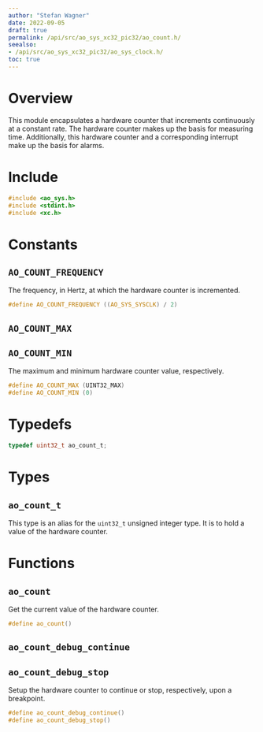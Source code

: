 ```yaml
---
author: "Stefan Wagner"
date: 2022-09-05
draft: true
permalink: /api/src/ao_sys_xc32_pic32/ao_count.h/
seealso:
- /api/src/ao_sys_xc32_pic32/ao_sys_clock.h/
toc: true
---
```


# Overview

This module encapsulates a hardware counter that increments continuously at a constant rate. The hardware counter makes up the basis for measuring time. Additionally, this hardware counter and a corresponding interrupt make up the basis for alarms.

# Include

```c
#include <ao_sys.h>
#include <stdint.h>
#include <xc.h>
```

# Constants

## `AO_COUNT_FREQUENCY`

The frequency, in Hertz, at which the hardware counter is incremented.

```c
#define AO_COUNT_FREQUENCY ((AO_SYS_SYSCLK) / 2)
```

## `AO_COUNT_MAX`
## `AO_COUNT_MIN`

The maximum and minimum hardware counter value, respectively.

```c
#define AO_COUNT_MAX (UINT32_MAX)
#define AO_COUNT_MIN (0)
```

# Typedefs

```c
typedef uint32_t ao_count_t;
```

# Types

## `ao_count_t`

This type is an alias for the `uint32_t` unsigned integer type. It is to hold a value of the hardware counter.

# Functions

## `ao_count`

Get the current value of the hardware counter.

```c
#define ao_count()
```

## `ao_count_debug_continue`
## `ao_count_debug_stop`

Setup the hardware counter to continue or stop, respectively, upon a breakpoint.

```c
#define ao_count_debug_continue()
#define ao_count_debug_stop()
```
